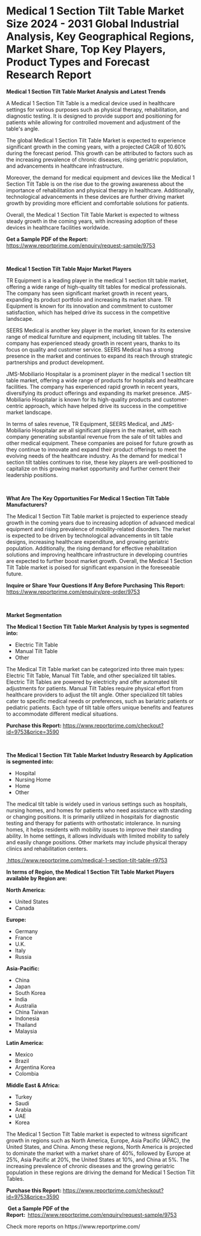 <p><h1>Medical 1 Section Tilt Table Market Size 2024 - 2031 Global Industrial Analysis, Key Geographical Regions, Market Share, Top Key Players, Product Types and Forecast Research Report</h1></p><p><strong>Medical 1 Section Tilt Table Market Analysis and Latest Trends</strong></p>
<p><p>A Medical 1 Section Tilt Table is a medical device used in healthcare settings for various purposes such as physical therapy, rehabilitation, and diagnostic testing. It is designed to provide support and positioning for patients while allowing for controlled movement and adjustment of the table's angle.</p><p>The global Medical 1 Section Tilt Table Market is expected to experience significant growth in the coming years, with a projected CAGR of 10.60% during the forecast period. This growth can be attributed to factors such as the increasing prevalence of chronic diseases, rising geriatric population, and advancements in healthcare infrastructure.</p><p>Moreover, the demand for medical equipment and devices like the Medical 1 Section Tilt Table is on the rise due to the growing awareness about the importance of rehabilitation and physical therapy in healthcare. Additionally, technological advancements in these devices are further driving market growth by providing more efficient and comfortable solutions for patients.</p><p>Overall, the Medical 1 Section Tilt Table Market is expected to witness steady growth in the coming years, with increasing adoption of these devices in healthcare facilities worldwide.</p></p>
<p><strong>Get a Sample PDF of the Report:&nbsp;</strong> <a href="https://www.reportprime.com/enquiry/request-sample/9753">https://www.reportprime.com/enquiry/request-sample/9753</a></p>
<p>&nbsp;</p>
<p><strong>Medical 1 Section Tilt Table Major Market Players</strong></p>
<p><p>TR Equipment is a leading player in the medical 1 section tilt table market, offering a wide range of high-quality tilt tables for medical professionals. The company has seen significant market growth in recent years, expanding its product portfolio and increasing its market share. TR Equipment is known for its innovation and commitment to customer satisfaction, which has helped drive its success in the competitive landscape.</p><p>SEERS Medical is another key player in the market, known for its extensive range of medical furniture and equipment, including tilt tables. The company has experienced steady growth in recent years, thanks to its focus on quality and customer service. SEERS Medical has a strong presence in the market and continues to expand its reach through strategic partnerships and product development.</p><p>JMS-Mobiliario Hospitalar is a prominent player in the medical 1 section tilt table market, offering a wide range of products for hospitals and healthcare facilities. The company has experienced rapid growth in recent years, diversifying its product offerings and expanding its market presence. JMS-Mobiliario Hospitalar is known for its high-quality products and customer-centric approach, which have helped drive its success in the competitive market landscape.</p><p>In terms of sales revenue, TR Equipment, SEERS Medical, and JMS-Mobiliario Hospitalar are all significant players in the market, with each company generating substantial revenue from the sale of tilt tables and other medical equipment. These companies are poised for future growth as they continue to innovate and expand their product offerings to meet the evolving needs of the healthcare industry. As the demand for medical 1 section tilt tables continues to rise, these key players are well-positioned to capitalize on this growing market opportunity and further cement their leadership positions.</p></p>
<p>&nbsp;</p>
<p><strong>What Are The Key Opportunities For Medical 1 Section Tilt Table Manufacturers?</strong></p>
<p><p>The Medical 1 Section Tilt Table market is projected to experience steady growth in the coming years due to increasing adoption of advanced medical equipment and rising prevalence of mobility-related disorders. The market is expected to be driven by technological advancements in tilt table designs, increasing healthcare expenditure, and growing geriatric population. Additionally, the rising demand for effective rehabilitation solutions and improving healthcare infrastructure in developing countries are expected to further boost market growth. Overall, the Medical 1 Section Tilt Table market is poised for significant expansion in the foreseeable future.</p></p>
<p><strong>Inquire or Share Your Questions If Any Before Purchasing This Report:</strong> <a href="https://www.reportprime.com/enquiry/pre-order/9753">https://www.reportprime.com/enquiry/pre-order/9753</a></p>
<p>&nbsp;</p>
<p><strong>Market Segmentation</strong></p>
<p><strong>The Medical 1 Section Tilt Table Market Analysis by types is segmented into:</strong></p>
<p><ul><li>Electric Tilt Table</li><li>Manual Tilt Table</li><li>Other</li></ul></p>
<p><p>The Medical Tilt Table market can be categorized into three main types: Electric Tilt Table, Manual Tilt Table, and other specialized tilt tables. Electric Tilt Tables are powered by electricity and offer automated tilt adjustments for patients. Manual Tilt Tables require physical effort from healthcare providers to adjust the tilt angle. Other specialized tilt tables cater to specific medical needs or preferences, such as bariatric patients or pediatric patients. Each type of tilt table offers unique benefits and features to accommodate different medical situations.</p></p>
<p><strong>Purchase this Report:&nbsp;</strong><a href="https://www.reportprime.com/checkout?id=9753&price=3590">https://www.reportprime.com/checkout?id=9753&price=3590</a></p>
<p>&nbsp;</p>
<p><strong>The Medical 1 Section Tilt Table Market Industry Research by Application is segmented into:</strong></p>
<p><ul><li>Hospital</li><li>Nursing Home</li><li>Home</li><li>Other</li></ul></p>
<p><p>The medical tilt table is widely used in various settings such as hospitals, nursing homes, and homes for patients who need assistance with standing or changing positions. It is primarily utilized in hospitals for diagnostic testing and therapy for patients with orthostatic intolerance. In nursing homes, it helps residents with mobility issues to improve their standing ability. In home settings, it allows individuals with limited mobility to safely and easily change positions. Other markets may include physical therapy clinics and rehabilitation centers.</p></p>
<p><a href="https://www.reportprime.com/medical-1-section-tilt-table-r9753">&nbsp;https://www.reportprime.com/medical-1-section-tilt-table-r9753</a></p>
<p><strong>In terms of Region, the Medical 1 Section Tilt Table Market Players available by Region are:</strong></p>
<p>
    <p> <strong> North America: </strong>
        <ul>
            <li>United States</li>
            <li>Canada</li>
        </ul>
        </p> 
    <p> <strong> Europe: </strong>
        <ul>
            <li>Germany</li>
            <li>France</li>
            <li>U.K.</li>
            <li>Italy</li>
            <li>Russia</li>
        </ul>
        </p> 
    <p> <strong> Asia-Pacific: </strong>
        <ul>
            <li>China</li>
            <li>Japan</li>
            <li>South Korea</li>
            <li>India</li>
            <li>Australia</li>
            <li>China Taiwan</li>
            <li>Indonesia</li>
            <li>Thailand</li>
            <li>Malaysia</li>
        </ul>
        </p> 
    <p> <strong> Latin America: </strong>
        <ul>
            <li>Mexico</li>
            <li>Brazil</li>
            <li>Argentina Korea</li>
            <li>Colombia</li>
        </ul>
        </p> 
    <p> <strong> Middle East & Africa: </strong>
        <ul>
            <li>Turkey</li>
            <li>Saudi</li>
            <li>Arabia</li>
            <li>UAE</li>
            <li>Korea</li>
        </ul>
    </p>
    </p>
<p><p>The Medical 1 Section Tilt Table market is expected to witness significant growth in regions such as North America, Europe, Asia Pacific (APAC), the United States, and China. Among these regions, North America is projected to dominate the market with a market share of 40%, followed by Europe at 25%, Asia Pacific at 20%, the United States at 10%, and China at 5%. The increasing prevalence of chronic diseases and the growing geriatric population in these regions are driving the demand for Medical 1 Section Tilt Tables.</p></p>
<p><strong>Purchase this Report: </strong><a href="https://www.reportprime.com/checkout?id=9753&price=3590">https://www.reportprime.com/checkout?id=9753&price=3590</a></p>
<p>&nbsp;<strong>Get a Sample PDF of the Report:&nbsp;&nbsp;</strong><a href="https://www.reportprime.com/enquiry/request-sample/9753">https://www.reportprime.com/enquiry/request-sample/9753</a></p>
<p><strong></strong></p>
<p>Check more reports on https://www.reportprime.com/</p>